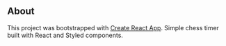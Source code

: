 

## About

This project was bootstrapped with [Create React App](https://github.com/facebook/create-react-app).
Simple chess timer built with React and Styled components.
